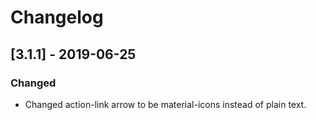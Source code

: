 # Changelog

## [3.1.1] - 2019-06-25

### Changed
- Changed action-link arrow to be material-icons instead of plain text.

